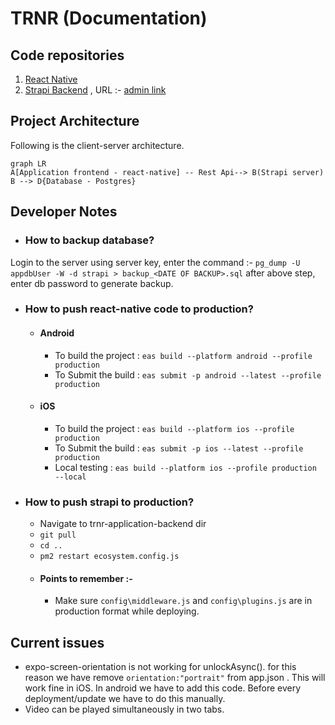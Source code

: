 # TRNR (Documentation)

## Code repositories
1. [React Native](https://github.com/visheshdubey/trnr-react-native)
2. [Strapi Backend](https://github.com/visheshdubey/trnr-app-backend) , URL :- [admin link](app.trnr.com/admin)

## Project Architecture

Following is the client-server architecture.
```mermaid
graph LR
A[Application frontend - react-native] -- Rest Api--> B(Strapi server)
B --> D{Database - Postgres}
```
##  Developer Notes
 - ###  How to backup database?
Login to the server using server key, enter the command :- 
`pg_dump -U appdbUser -W -d strapi > backup_<DATE OF BACKUP>.sql`
 after above step, enter db password to generate backup.

 - ### How to push react-native code to production?
	 - #### Android
		 - To build the project :  `eas build --platform android --profile production`
		 - To Submit the build : `eas submit -p android --latest --profile production`
	 - #### iOS
		 - To build the project :  `eas build --platform ios --profile production`
		 - To Submit the build : `eas submit -p ios --latest --profile production`
		 - Local testing : `eas build --platform ios --profile production --local`
 - ### How to push strapi to production?
	 - Navigate to trnr-application-backend dir
	 - `git pull`
	 - `cd ..`
	 - `pm2 restart ecosystem.config.js`
	 - #### Points to remember :-
		 - Make sure `config\middleware.js` and `config\plugins.js` are in production format while deploying.
## Current issues

 - expo-screen-orientation is not working for unlockAsync(). for this reason we have remove `orientation:"portrait"` from app.json . This will work fine in iOS. In android we have to add this code. Before every deployment/update we have to do this manually.
 - Video can be played simultaneously in two tabs. 

 

